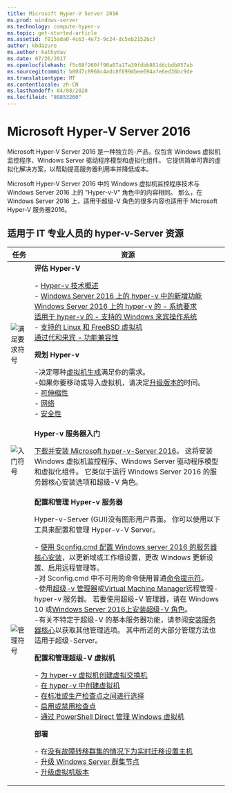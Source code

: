 ```yaml
---
title: Microsoft Hyper-V Server 2016
ms.prod: windows-server
ms.technology: compute-hyper-v
ms.topic: get-started-article
ms.assetid: f815ada0-4c63-4e73-9c24-dc5eb21526c7
author: kbdazure
ms.author: kathydav
ms.date: 07/26/2017
ms.openlocfilehash: f5c68f260ff90a07a17a39fdbb881ddcbdb857ab
ms.sourcegitcommit: b00d7c8968c4adc8f699dbee694afe6ed36bc9de
ms.translationtype: MT
ms.contentlocale: zh-CN
ms.lasthandoff: 04/08/2020
ms.locfileid: "80853260"
---
```

# <a name="microsoft-hyper-v-server-2016"></a>Microsoft Hyper-V Server 2016

Microsoft Hyper-V Server 2016 是一种独立的\-产品，仅包含 Windows 虚拟机监控程序、Windows Server 驱动程序模型和虚拟化组件。 它提供简单可靠的虚拟化解决方案，以帮助提高服务器利用率并降低成本。

Microsoft Hyper-V Server 2016 中的 Windows 虚拟机监控程序技术与 Windows Server 2016 上的 "Hyper-v\-V" 角色中的内容相同。 那么，在 Windows Server 2016 上，适用于超级\-V 角色的很多内容也适用于 Microsoft Hyper-V 服务器2016。

## <a name="hyper-v-server-resources-for-it-pros"></a>适用于 IT 专业人员的 hyper-v\-Server 资源

|任务|资源|
|-|-|
|![满足要求符号](media/All_Symbols_MeetsRequirements.png)|**评估 Hyper-V**<p>-   [Hyper-v 技术概述](hyper-v-technology-overview.md)<br />- [Windows Server 2016 上的 hyper-v 中的新增功能](what-s-new-in-hyper-v-on-windows.md)<br />[Windows Server 2016 上的 hyper-v 的 -   系统要求](system-requirements-for-hyper-v-on-windows.md)<br />[适用于 hyper-v 的 -   支持的 Windows 来宾操作系统](supported-windows-guest-operating-systems-for-hyper-v-on-windows.md)<br />-   [支持的 Linux 和 FreeBSD 虚拟机](supported-linux-and-freebsd-virtual-machines-for-hyper-v-on-windows.md)<br />[通过代和来宾 -   功能兼容性](hyper-v-feature-compatibility-by-generation-and-guest.md)<p>**规划 Hyper-v**<p>-决定哪种[虚拟机生成](plan/should-i-create-a-generation-1-or-2-virtual-machine-in-hyper-v.md)满足你的需求。 <br/>-如果你要移动或导入虚拟机，请决定[升级版本的](deploy/upgrade-virtual-machine-version-in-hyper-v-on-windows-or-windows-server.md)时间。 <br />- [可伸缩性](plan/plan-hyper-v-scalability-in-windows-server.md) <br />- [网络](plan/plan-hyper-v-networking-in-windows-server.md) <br />- [安全性](plan/plan-hyper-v-security-in-windows-server.md)|
|![入门符号](media/All_Symbols_GetStarted.png)|**Hyper-v 服务器入门**<p>[下载并安装 Microsoft hyper-v\-Server 2016](https://www.microsoft.com/evalcenter/evaluate-hyper-v-server-2016)。 这将安装 Windows 虚拟机监控程序、Windows Server 驱动程序模型和虚拟化组件。 它类似于运行 Windows Server 2016 的服务器核心安装选项和超级\-V 角色。|
|![管理符号](media/All_Symbols_Administrator.png)|**配置和管理 Hyper-v 服务器**<p>Hyper-v\-Server \(GUI\)没有图形用户界面。 你可以使用以下工具来配置和管理 Hyper-v\-V Server。<p>-   [使用 Sconfig.cmd 配置 Windows server 2016 的服务器核心安装](../../get-started/sconfig-on-ws2016.md)，以更新域或工作组设置，更改 Windows 更新设置、启用远程管理等。<br />-对 Sconfig.cmd 中不可用的命令使用普通[命令提示符](../../administration/windows-commands/windows-commands.md)。<br />-使用[超级\-v 管理器](https://msdn.microsoft.com/virtualization/hyperv_on_windows/user_guide/remote_host_management)或[Virtual Machine Manager](https://docs.microsoft.com/system-center/vmm)远程管理\-hyper-v 服务器。 若要使用超级\-V 管理器，请在 Windows 10 或[Windows Server 2016](get-started/install-the-hyper-v-role-on-windows-server.md)[上安装超级\-V 角色](https://docs.microsoft.com/virtualization/hyper-v-on-windows/quick-start/enable-hyper-v)。<br />-有关不特定于超级\-V 的基本服务器功能，请参阅[安装服务器核心](../../get-started/getting-started-with-server-core.md)以获取其他管理选项。 其中所述的大部分管理方法也适用于超级\-Server。<p>**配置和管理超级\-V 虚拟机**<p>-   [为 hyper-v 虚拟机创建虚拟交换机](get-started/create-a-virtual-switch-for-hyper-v-virtual-machines.md)<br />-   [在 hyper-v 中创建虚拟机](get-started/create-a-virtual-machine-in-hyper-v.md)<br />-   [在标准或生产检查点之间进行选择](manage/choose-between-standard-or-production-checkpoints-in-hyper-v.md)<br />-   [启用或禁用检查点](manage/enable-or-disable-checkpoints-in-hyper-v.md)<br />-   [通过 PowerShell Direct 管理 Windows 虚拟机](manage/manage-windows-virtual-machines-with-powershell-direct.md) <p>**部署**<p>-   在[没有故障转移群集的情况下为实时迁移设置主机](deploy/set-up-hosts-for-live-migration-without-failover-clustering.md)<br />- [升级 Windows Server 群集节点](../../failover-clustering/cluster-operating-system-rolling-upgrade.md)<br />- [升级虚拟机版本](deploy/upgrade-virtual-machine-version-in-hyper-v-on-windows-or-windows-server.md)<br />|
